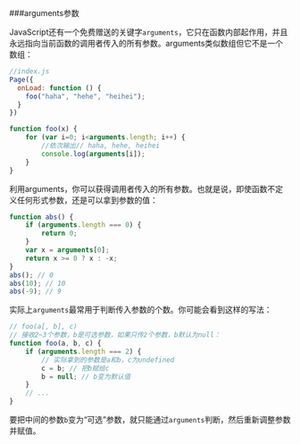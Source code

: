 ###arguments参数

JavaScript还有一个免费赠送的关键字`arguments`，它只在函数内部起作用，并且永远指向当前函数的调用者传入的所有参数。arguments类似数组但它不是一个数组：
```js
//index.js
Page({
  onLoad: function () {
    foo("haha", "hehe", "heihei");
  }
})

function foo(x) {
    for (var i=0; i<arguments.length; i++) {
        //依次输出// haha, hehe, heihei        
        console.log(arguments[i]);
    }
}
```

利用arguments，你可以获得调用者传入的所有参数。也就是说，即使函数不定义任何形式参数，还是可以拿到参数的值：
```js
function abs() {
    if (arguments.length === 0) {
        return 0;
    }
    var x = arguments[0];
    return x >= 0 ? x : -x;
}
abs(); // 0
abs(10); // 10
abs(-9); // 9
```

实际上`arguments`最常用于判断传入参数的个数。你可能会看到这样的写法：
```js
// foo(a[, b], c)
// 接收2~3个参数，b是可选参数，如果只传2个参数，b默认为null：
function foo(a, b, c) {
    if (arguments.length === 2) {
        // 实际拿到的参数是a和b，c为undefined
        c = b; // 把b赋给c
        b = null; // b变为默认值
    }
    // ...
}
```
要把中间的参数`b`变为“可选”参数，就只能通过`arguments`判断，然后重新调整参数并赋值。